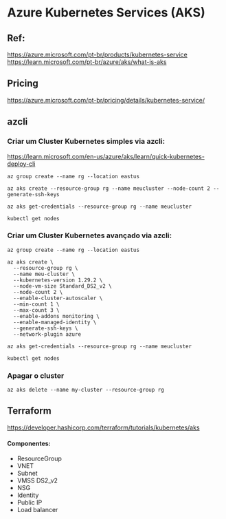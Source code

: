 # Azure Kubernetes Services (AKS)

## Ref:

<https://azure.microsoft.com/pt-br/products/kubernetes-service>\
<https://learn.microsoft.com/pt-br/azure/aks/what-is-aks>

## Pricing

<https://azure.microsoft.com/pt-br/pricing/details/kubernetes-service/>

## azcli

### Criar um Cluster Kubernetes simples via azcli:

<https://learn.microsoft.com/en-us/azure/aks/learn/quick-kubernetes-deploy-cli>


```
az group create --name rg --location eastus
```

```
az aks create --resource-group rg --name meucluster --node-count 2 --generate-ssh-keys
```

```
az aks get-credentials --resource-group rg --name meucluster
```

```
kubectl get nodes
```

### Criar um Cluster Kubernetes avançado via azcli:

```
az group create --name rg --location eastus
```
```
az aks create \
  --resource-group rg \
  --name meu-cluster \
  --kubernetes-version 1.29.2 \
  --node-vm-size Standard_DS2_v2 \
  --node-count 2 \
  --enable-cluster-autoscaler \
  --min-count 1 \
  --max-count 3 \
  --enable-addons monitoring \
  --enable-managed-identity \
  --generate-ssh-keys \
  --network-plugin azure
```
```
az aks get-credentials --resource-group rg --name meucluster
```

```
kubectl get nodes
```

### Apagar o cluster

```
az aks delete --name my-cluster --resource-group rg
```

## Terraform

<https://developer.hashicorp.com/terraform/tutorials/kubernetes/aks>

#### Componentes:
- ResourceGroup
- VNET
- Subnet
- VMSS DS2_v2
- NSG
- Identity
- Public IP
- Load balancer

